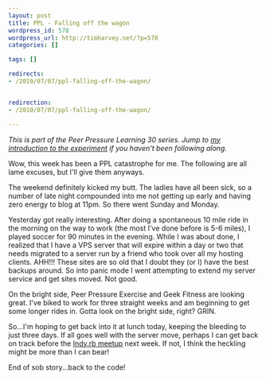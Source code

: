 ```yaml
--- 
layout: post
title: PPL - Falling off the wagon
wordpress_id: 578
wordpress_url: http://timharvey.net/?p=578
categories: []

tags: []

redirects: 
- /2010/07/07/ppl-falling-off-the-wagon/


redirection:
- /2010/07/07/ppl-falling-off-the-wagon/

---
```

_This is part of the Peer Pressure Learning 30 series. Jump to [my introduction to the experiment](http://timharvey.net/2010/06/11/peer-pressure-learning-experiment/) if you haven't been following along._

Wow, this week has been a PPL catastrophe for me. The following are all lame excuses, but I'll give them anyways.

The weekend definitely kicked my butt. The ladies have all been sick, so a number of late night compounded into me not getting up early and having zero energy to blog at 11pm. So there went Sunday and Monday.

Yesterday got really interesting. After doing a spontaneous 10 mile ride in the morning on the way to work (the most I've done before is 5-6 miles), I played soccer for 90 minutes in the evening. While I was about done, I realized that I have a VPS server that will expire within a day or two that needs migrated to a server run by a friend who took over all my hosting clients. AHH!!! These sites are so old that I doubt they (or I) have the best backups around. So into panic mode I went attempting to extend my server service and get sites moved. Not good.

On the bright side, Peer Pressure Exercise and Geek Fitness are looking great. I've biked to work for three straight weeks and am beginning to get some longer rides in. Gotta look on the bright side, right? GRIN.

So...I'm hoping to get back into it at lunch today, keeping the bleeding to just three days. If all goes well with the server move, perhaps I can get back on track before the [Indy.rb meetup](http://www.indyrb.org/) next week. If not, I think the heckling might be more than I can bear!

End of sob story...back to the code!
